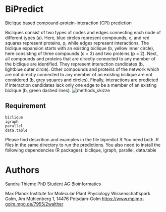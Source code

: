 # BiPredict
Biclique based compound-protein-interaction (CPI) prediction


Bicliques consist of two types of nodes and edges connecting each node of different types (a). Here, blue circles represent compounds, c, and red squares represent proteins, p, while edges represent interactions. The biclique expansion starts with an existing biclique (b, yellow inner circle), here consisting of three compounds (c = 3) and two proteins (p = 2). Next, all compounds and proteins that are directly connected to any member of the biclique are identified. They represent interaction candidates (b, lightblue outer circle). Other compounds and proteins of the network which are not directly connected to any member of an existing biclique are not considered (b, grey squares and circles). Finally, interactions are predicted if interaction candidates lack only one edge to be a member of an existing biclique (b, green dashed lines). 
![methods_skizze](https://user-images.githubusercontent.com/82212543/126770821-6b673a8d-7bdc-4036-b748-0adf11509ded.png)

## Requirement
```
biclique
igraph
parallel
data.table 
```

Please find descrition and examples in the file bipredict.R You need both .R files in the same directory to run the predictions. 
You also need to install the following dependencies (R packages):
biclique,
igraph,
parallel,
data.table

# Authors
Sandra Thieme
PhD Student
AG Bioinformatics

Max Planck Institute for Molecular Plant Physiology
Wissenschaftspark Golm, Am Mühlenberg 1, 14476 Potsdam-Golm 
https://www.mpimp-golm.mpg.de/7955/2walther
